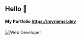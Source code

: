 ## Hello 👋 
#### My Portfolio https://myriemsl.dev



![Web Developer](https://user-images.githubusercontent.com/74598067/150182656-cafd68e3-95d0-4c09-8919-1ad313fb0ea2.png)






<!-- 

### I am Myriem 
### I am a FullStack Developer
### "I code, therefore I am." -Myriem S.L


- 🙋‍♂️ my portfolio https://myriemsl.dev
- 🔭 I’m currently working on MERN Stack
- 🌱 I’m currently learning Android Application
- 👯 I’m looking to collaborate on Dev projects
-->
